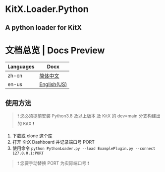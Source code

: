 # KitX.Loader.Python
## A python loader for KitX

# 文档总览 | Docs Preview
| Languages | Docx                          |
|-----------|-------------------------------|
| zh-cn     | [简体中文](README_zh-cn.md)    |
| en-us     | [English(US)](README_en-us.md)|

## 使用方法
> ❗ 您必须提前安装 Python3.8 及以上版本 及 KitX 的 dev=main 分支构建出的 KitX ❗
1. 下载或 clone 这个库
2. 打开 KitX Dashboard 并记录端口号 PORT
3. 使用命令 `python PythonLoader.py --load ExamplePlugin.py --connect 127.0.0.1:PORT`
> ❗ 您要手动替换 PORT 为实际端口号 ❗
